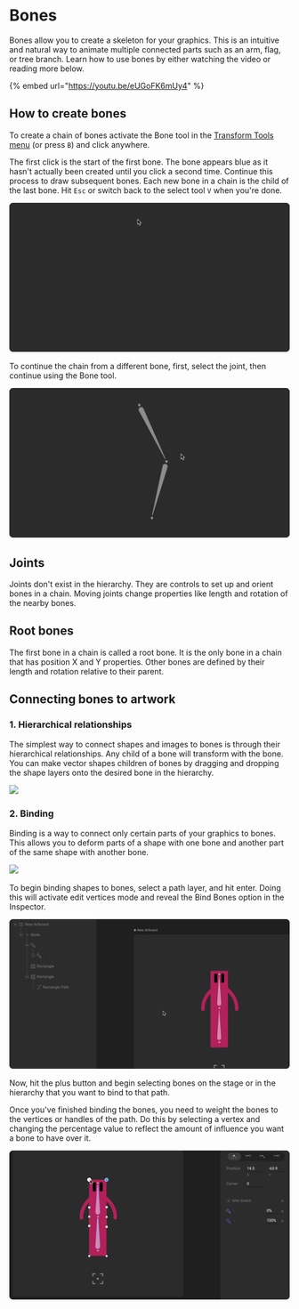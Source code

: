 # Bones

Bones allow you to create a skeleton for your graphics. This is an intuitive and natural way to animate multiple connected parts such as an arm, flag, or tree branch. Learn how to use bones by either watching the video or reading more below.

{% embed url="https://youtu.be/eUGoFK6mUy4" %}

## **How to create bones**

To create a chain of bones activate the Bone tool in the [Transform Tools menu](../../fundamentals/interface-overview/toolbar.md#transform-tools-menu) \(or press `B`\) and click anywhere.

The first click is the start of the first bone. The bone appears blue as it hasn't actually been created until you click a second time. Continue this process to draw subsequent bones. Each new bone in a chain is the child of the last bone. Hit `Esc` or switch back to the select tool `V` when you're done. 

![](../../../.gitbook/assets/bone_chain_20px.gif)

To continue the chain from a different bone, first, select the joint, then continue using the Bone tool.

![](../../../.gitbook/assets/bone_chain_multiple_20px-copy.gif)

## **Joints**

Joints don't exist in the hierarchy. They are controls to set up and orient bones in a chain. Moving joints change properties like length and rotation of the nearby bones.

## Root bones

The first bone in a chain is called a root bone. It is the only bone in a chain that has position X and Y properties. Other bones are defined by their length and rotation relative to their parent.

## Connecting bones to artwork

### **1. Hierarchical relationships**

The simplest way to connect shapes and images to bones is through their hierarchical relationships. Any child of a bone will transform with the bone. You can make vector shapes children of bones by dragging and dropping the shape layers onto the desired bone in the hierarchy.

![](../../../.gitbook/assets/bones_hierarchy.gif)

### **2. Binding**

Binding is a way to connect only certain parts of your graphics to bones. This allows you to deform parts of a shape with one bone and another part of the same shape with another bone.

![](../../../.gitbook/assets/bind_preview_20px.gif)

To begin binding shapes to bones, select a path layer, and hit enter. Doing this will activate edit vertices mode and reveal the Bind Bones option in the Inspector.

![](../../../.gitbook/assets/bind_20px.gif)

Now, hit the plus button and begin selecting bones on the stage or in the hierarchy that you want to bind to that path.

Once you've finished binding the bones, you need to weight the bones to the vertices or handles of the path. Do this by selecting a vertex and changing the percentage value to reflect the amount of influence you want a bone to have over it.

![](../../../.gitbook/assets/weighting_20px.gif)

